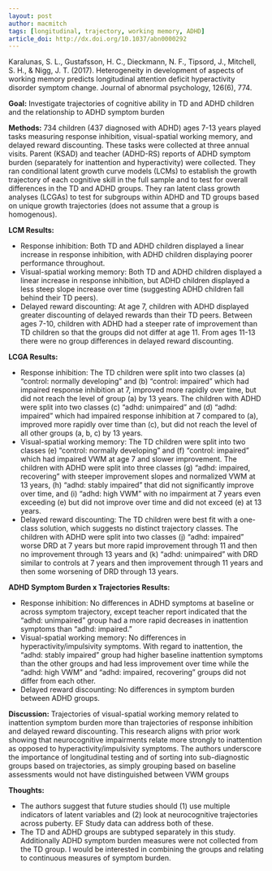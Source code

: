 ```yaml
---
layout: post
author: macmitch
tags: [longitudinal, trajectory, working memory, ADHD]
article_doi: http://dx.doi.org/10.1037/abn0000292
---
```


Karalunas, S. L., Gustafsson, H. C., Dieckmann, N. F., Tipsord, J., Mitchell, S. H., & Nigg, J. T. (2017). Heterogeneity in development of aspects of working memory predicts longitudinal attention deficit hyperactivity disorder symptom change. Journal of abnormal psychology, 126(6), 774.

**Goal:** Investigate trajectories of cognitive ability in TD and ADHD children and the relationship to ADHD symptom burden

**Methods:**  734 children (437 diagnosed with ADHD) ages 7-13 years played tasks measuring response inhibition, visual-spatial working memory, and delayed reward discounting. These tasks were collected at three annual visits. Parent (KSAD) and teacher (ADHD-RS) reports of ADHD symptom burden (separately for inattention and hyperactivity) were collected. They ran conditional latent growth curve models (LCMs) to establish the growth trajectory of each cognitive skill in the full sample and to test for overall differences in the TD and ADHD groups. They ran latent class growth analyses (LCGAs) to test for subgroups within ADHD and TD groups based on unique growth trajectories (does not assume that a group is homogenous).

**LCM Results:**
* Response inhibition: Both TD and ADHD children displayed a linear increase in response inhibition, with ADHD children displaying poorer performance throughout.
* Visual-spatial working memory: Both TD and ADHD children displayed a linear increase in response inhibition, but ADHD children displayed a less steep slope increase over time (suggesting ADHD children fall behind their TD peers).
* Delayed reward discounting: At age 7, children with ADHD displayed greater discounting of delayed rewards than their TD peers. Between ages 7-10, children with ADHD had a steeper rate of improvement than TD children so that the groups did not differ at age 11. From ages 11-13 there were no group differences in delayed reward discounting.

**LCGA Results:**
* Response inhibition: The TD children were split into two classes (a) “control: normally developing” and (b) “control: impaired” which had impaired response inhibition at 7, improved more rapidly over time, but did not reach the level of group (a) by 13 years. The children with ADHD were split into two classes (c) “adhd: unimpaired” and (d) “adhd: impaired” which had impaired response inhibition at 7 compared to (a), improved more rapidly over time than (c), but did not reach the level of all other groups (a, b, c) by 13 years.
* Visual-spatial working memory: The TD children were split into two classes (e) “control: normally developing” and (f) “control: impaired” which had impaired VWM at age 7 and slower improvement. The children with ADHD were split into three classes (g) “adhd: impaired, recovering” with steeper improvement slopes and normalized VWM at 13 years, (h) “adhd: stably impaired” that did not significantly improve over time, and (i) “adhd: high VWM” with no impairment at 7 years even exceeding (e) but did not improve over time and did not exceed (e) at 13 years.
* Delayed reward discounting: The TD children were best fit with a one-class solution, which suggests no distinct trajectory classes. The children with ADHD were split into two classes (j) “adhd: impaired” worse DRD at 7 years but more rapid improvement through 11 and then no improvement through 13 years and (k) “adhd: unimpaired” with DRD similar to controls at 7 years and then improvement through 11 years and then some worsening of DRD through 13 years.

**ADHD Symptom Burden x Trajectories Results:**
* Response inhibition: No differences in ADHD symptoms at baseline or across symptom trajectory, except teacher report indicated that the “adhd: unimpaired” group had a more rapid decreases in inattention symptoms than “adhd: impaired.”
* Visual-spatial working memory: No differences in hyperactivity/impulsivity symptoms. With regard to inattention, the “adhd: stably impaired” group had higher baseline inattention symptoms than the other groups and had less improvement over time while the “adhd: high VWM” and “adhd: impaired, recovering” groups did not differ from each other.
* Delayed reward discounting: No differences in symptom burden between ADHD groups.

**Discussion:**
Trajectories of visual-spatial working memory related to inattention symptom burden more than trajectories of response inhibition and delayed reward discounting. This research aligns with prior work showing that neurocognitive impairments relate more strongly to inattention as opposed to hyperactivity/impulsivity symptoms. The authors underscore the importance of longitudinal testing and of sorting into sub-diagnostic groups based on trajectories, as simply grouping based on baseline assessments would not have distinguished between VWM groups

**Thoughts:**
* The authors suggest that future studies should (1) use multiple indicators of latent variables and (2) look at neurocognitive trajectories across puberty. EF Study data can address both of these.
* The TD and ADHD groups are subtyped separately in this study. Additionally ADHD symptom burden measures were not collected from the TD group. I would be interested in combining the groups and relating to continuous measures of symptom burden. 
